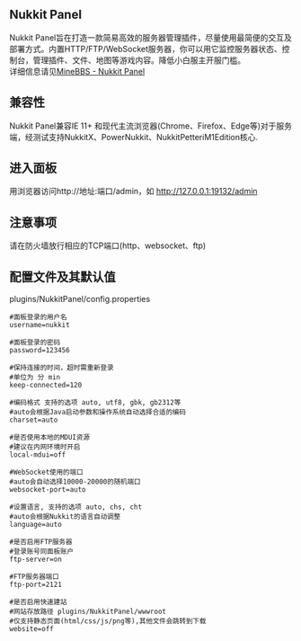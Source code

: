 ## Nukkit Panel
Nukkit Panel旨在打造一款简易高效的服务器管理插件，尽量使用最简便的交互及部署方式。内置HTTP/FTP/WebSocket服务器，你可以用它监控服务器状态、控制台，管理插件、文件、地图等游戏内容。降低小白服主开服门槛。  
详细信息请见[MineBBS - Nukkit Panel](https://www.minebbs.com/resources/nukkit-panel.2054/)


## 兼容性
Nukkit Panel兼容IE 11+ 和现代主流浏览器(Chrome、Firefox、Edge等)​
对于服务端，经测试支持NukkitX、PowerNukkit、NukkitPetteriM1Edition核心.

## 进入面板
用浏览器访问http://地址:端口/admin，如 http://127.0.0.1:19132/admin

## 注意事项
请在防火墙放行相应的TCP端口(http、websocket、ftp)

## 配置文件及其默认值
plugins/NukkitPanel/config.properties
```
#面板登录的用户名
username=nukkit

#面板登录的密码
password=123456

#保持连接的时间，超时需重新登录
#单位为 分 min
keep-connected=120

#编码格式 支持的选项 auto, utf8, gbk, gb2312等
#auto会根据Java启动参数和操作系统自动选择合适的编码
charset=auto

#是否使用本地的MDUI资源
#建议在内网环境时开启
local-mdui=off

#WebSocket使用的端口
#auto会自动选择10000-20000的随机端口
websocket-port=auto

#设置语言, 支持的选项 auto, chs, cht
#auto会根据Nukkit的语言自动调整
language=auto

#是否启用FTP服务器
#登录账号同面板账户
ftp-server=on

#FTP服务器端口
ftp-port=2121

#是否启用快速建站
#网站存放路径 plugins/NukkitPanel/wwwroot
#仅支持静态页面(html/css/js/png等),其他文件会跳转到下载
website=off
```